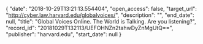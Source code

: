 {
  "date": "2018-10-29T13:21:13.554404", 
  "open_access": false, 
  "target_url": "http://cyber.law.harvard.edu/globalvoices/", 
  "description": "", 
  "end_date": null, 
  "title": "Global Voices Online. The World is Talking. Are you listening?", 
  "record_id": "20181029T132113/UEFOHNZn2tahwDyZnMgUtQ==", 
  "publisher": "harvard.edu", 
  "start_date": null
}

